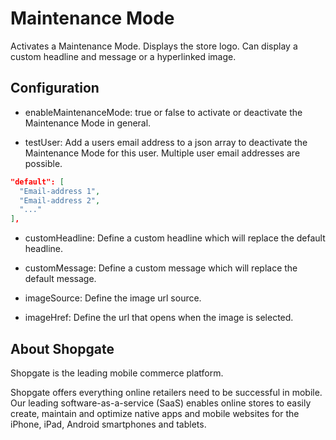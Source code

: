 # Maintenance Mode

Activates a Maintenance Mode. Displays the store logo. Can display a custom headline and message or a hyperlinked image.

## Configuration

- enableMaintenanceMode: true or false to activate or deactivate the Maintenance Mode in general.

- testUser: Add a users email address to a json array to deactivate the Maintenance Mode for this user. Multiple user email addresses are possible.

```json
"default": [
  "Email-address 1",
  "Email-address 2",
  "..."
],
```

- customHeadline: Define a custom headline which will replace the default headline.

- customMessage: Define a custom message which will replace the default message.

- imageSource: Define the image url source.

- imageHref: Define the url that opens when the image is selected.

## About Shopgate

Shopgate is the leading mobile commerce platform.

Shopgate offers everything online retailers need to be successful in mobile. Our leading
software-as-a-service (SaaS) enables online stores to easily create, maintain and optimize native
apps and mobile websites for the iPhone, iPad, Android smartphones and tablets.
